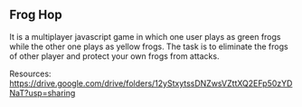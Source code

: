 ## Frog Hop

It is a multiplayer javascript game in which one user plays as green frogs while the other one plays as yellow frogs. The task is to eliminate the frogs of other player and protect your own frogs from attacks.

Resources: https://drive.google.com/drive/folders/12yStxytssDNZwsVZttXQ2EFp50zYDNaT?usp=sharing
